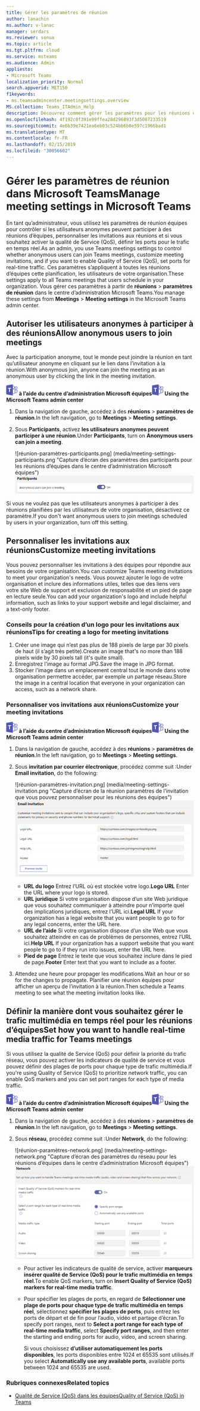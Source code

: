 ```yaml
---
title: Gérer les paramètres de réunion
author: lanachin
ms.author: v-lanac
manager: serdars
ms.reviewer: sonua
ms.topic: article
ms.tgt.pltfrm: cloud
ms.service: msteams
ms.audience: Admin
appliesto:
- Microsoft Teams
localization_priority: Normal
search.appverid: MET150
f1keywords:
- ms.teamsadmincenter.meetingsettings.overview
MS.collection: Teams_ITAdmin_Help
description: Découvrez comment gérer les paramètres pour les réunions d’équipes qui planifient des utilisateurs dans votre organisation.
ms.openlocfilehash: 4f192c0f391e99ffea28d296893f3d5087233519
ms.sourcegitcommit: 4e6b39e7421ea6eb03c524bb6b8e597c1966bad1
ms.translationtype: MT
ms.contentlocale: fr-FR
ms.lasthandoff: 02/15/2019
ms.locfileid: "30056602"
---
```

# <a name="manage-meeting-settings-in-microsoft-teams"></a><span data-ttu-id="6e6a3-103">Gérer les paramètres de réunion dans Microsoft Teams</span><span class="sxs-lookup"><span data-stu-id="6e6a3-103">Manage meeting settings in Microsoft Teams</span></span>

<span data-ttu-id="6e6a3-104">En tant qu’administrateur, vous utilisez les paramètres de réunion équipes pour contrôler si les utilisateurs anonymes peuvent participer à des réunions d’équipes, personnaliser les invitations aux réunions et si vous souhaitez activer la qualité de Service (QoS), définir les ports pour le trafic en temps réel.</span><span class="sxs-lookup"><span data-stu-id="6e6a3-104">As an admin, you use Teams meetings settings to control whether anonymous users can join Teams meetings, customize meeting invitations, and if you want to enable Quality of Service (QoS), set ports for real-time traffic.</span></span> <span data-ttu-id="6e6a3-105">Ces paramètres s’appliquent à toutes les réunions d’équipes cette planification, les utilisateurs de votre organisation.</span><span class="sxs-lookup"><span data-stu-id="6e6a3-105">These settings apply to all Teams meetings that users schedule in your organization.</span></span> <span data-ttu-id="6e6a3-106">Vous gérer ces paramètres à partir de **réunions** > **paramètres de réunion** dans le centre d’administration Microsoft Teams.</span><span class="sxs-lookup"><span data-stu-id="6e6a3-106">You manage these settings from **Meetings** > **Meeting settings** in the Microsoft Teams admin center.</span></span> 

## <a name="allow-anonymous-users-to-join-meetings"></a><span data-ttu-id="6e6a3-107">Autoriser les utilisateurs anonymes à participer à des réunions</span><span class="sxs-lookup"><span data-stu-id="6e6a3-107">Allow anonymous users to join meetings</span></span>

<span data-ttu-id="6e6a3-108">Avec la participation anonyme, tout le monde peut joindre la réunion en tant qu’utilisateur anonyme en cliquant sur le lien dans l’invitation à la réunion.</span><span class="sxs-lookup"><span data-stu-id="6e6a3-108">With anonymous join, anyone can join the meeting as an anonymous user by clicking the link in the meeting invitation.</span></span> 

<span data-ttu-id="6e6a3-109">![les équipes-logo-30x30.png](media/teams-logo-30x30.png) **à l’aide du centre d’administration Microsoft équipes**</span><span class="sxs-lookup"><span data-stu-id="6e6a3-109">![teams-logo-30x30.png](media/teams-logo-30x30.png) **Using the Microsoft Teams admin center**</span></span>
1. <span data-ttu-id="6e6a3-110">Dans la navigation de gauche, accédez à des **réunions** > **paramètres de réunion**.</span><span class="sxs-lookup"><span data-stu-id="6e6a3-110">In the left navigation, go to **Meetings** > **Meeting settings**.</span></span> 
2. <span data-ttu-id="6e6a3-111">Sous **Participants**, activez **les utilisateurs anonymes peuvent participer à une réunion**.</span><span class="sxs-lookup"><span data-stu-id="6e6a3-111">Under **Participants**, turn on **Anonymous users can join a meeting**.</span></span> 

    <span data-ttu-id="6e6a3-112">![réunion-paramètres-participants.png] (media/meeting-settings-participants.png "Capture d’écran des paramètres des participants pour les réunions d’équipes dans le centre d’administration Microsoft équipes")</span><span class="sxs-lookup"><span data-stu-id="6e6a3-112">![meeting-settings-participants.png](media/meeting-settings-participants.png "Screen shot of participants settings for Teams meetings in the Microsoft Teams admin center")</span></span>

<span data-ttu-id="6e6a3-113">Si vous ne voulez pas que les utilisateurs anonymes à participer à des réunions planifiées par les utilisateurs de votre organisation, désactivez ce paramètre.</span><span class="sxs-lookup"><span data-stu-id="6e6a3-113">If you don't want anonymous users to join meetings scheduled by users in your organization, turn off this setting.</span></span> 

## <a name="customize-meeting-invitations"></a><span data-ttu-id="6e6a3-114">Personnaliser les invitations aux réunions</span><span class="sxs-lookup"><span data-stu-id="6e6a3-114">Customize meeting invitations</span></span>

<span data-ttu-id="6e6a3-115">Vous pouvez personnaliser les invitations à des équipes pour répondre aux besoins de votre organisation.</span><span class="sxs-lookup"><span data-stu-id="6e6a3-115">You can customize Teams meeting invitations to meet your organization's needs.</span></span> <span data-ttu-id="6e6a3-116">Vous pouvez ajouter le logo de votre organisation et inclure des informations utiles, telles que des liens vers votre site Web de support et exclusion de responsabilité et un pied de page en lecture seule.</span><span class="sxs-lookup"><span data-stu-id="6e6a3-116">You can add your organization's logo and include helpful information, such as links to your support website and legal disclaimer, and a text-only footer.</span></span> 

### <a name="tips-for-creating-a-logo-for-meeting-invitations"></a><span data-ttu-id="6e6a3-117">Conseils pour la création d’un logo pour les invitations aux réunions</span><span class="sxs-lookup"><span data-stu-id="6e6a3-117">Tips for creating a logo for meeting invitations</span></span>  

1. <span data-ttu-id="6e6a3-118">Créer une image qui n’est pas plus de 188 pixels de large par 30 pixels de haut (il s’agit très petite).</span><span class="sxs-lookup"><span data-stu-id="6e6a3-118">Create an image that's no more than 188 pixels wide by 30 pixels tall (it's quite small).</span></span> 
2. <span data-ttu-id="6e6a3-119">Enregistrez l’image au format JPG.</span><span class="sxs-lookup"><span data-stu-id="6e6a3-119">Save the image in JPG format.</span></span> 
3. <span data-ttu-id="6e6a3-120">Stocker l’image dans un emplacement central tout le monde dans votre organisation permettre accéder, par exemple un partage réseau.</span><span class="sxs-lookup"><span data-stu-id="6e6a3-120">Store the image in a central location that everyone in your organization can access, such as a network share.</span></span> 

### <a name="customize-your-meeting-invitations"></a><span data-ttu-id="6e6a3-121">Personnaliser vos invitations aux réunions</span><span class="sxs-lookup"><span data-stu-id="6e6a3-121">Customize your meeting invitations</span></span>

<span data-ttu-id="6e6a3-122">![les équipes-logo-30x30.png](media/teams-logo-30x30.png) **à l’aide du centre d’administration Microsoft équipes**</span><span class="sxs-lookup"><span data-stu-id="6e6a3-122">![teams-logo-30x30.png](media/teams-logo-30x30.png) **Using the Microsoft Teams admin center**</span></span>

1. <span data-ttu-id="6e6a3-123">Dans la navigation de gauche, accédez à des **réunions** > **paramètres de réunion**.</span><span class="sxs-lookup"><span data-stu-id="6e6a3-123">In the left navigation, go to **Meetings** > **Meeting settings**.</span></span>
2. <span data-ttu-id="6e6a3-124">Sous **invitation par courrier électronique**, procédez comme suit :</span><span class="sxs-lookup"><span data-stu-id="6e6a3-124">Under **Email invitation**, do the following:</span></span> 

    <span data-ttu-id="6e6a3-125">![réunion-paramètres-invitation.png] (media/meeting-settings-invitation.png "Capture d’écran de la réunion paramètres de l’invitation que vous pouvez personnaliser pour les réunions des équipes")</span><span class="sxs-lookup"><span data-stu-id="6e6a3-125">![meeting-settings-invitation.png](media/meeting-settings-invitation.png "Screen shot of the meeting invitation settings that you can customize for Teams meetings")</span></span> 

    - <span data-ttu-id="6e6a3-126">**URL du logo** Entrez l’URL où est stockée votre logo.</span><span class="sxs-lookup"><span data-stu-id="6e6a3-126">**Logo URL** Enter the URL where your logo is stored.</span></span> 
    - <span data-ttu-id="6e6a3-127">**URL juridique** Si votre organisation dispose d’un site Web juridique que vous souhaitez communiquer à atteindre pour n’importe quel des implications juridiques, entrez l’URL ici.</span><span class="sxs-lookup"><span data-stu-id="6e6a3-127">**Legal URL** If your organization has a legal website that you want people to go to for any legal concerns, enter the URL here.</span></span> 
    - <span data-ttu-id="6e6a3-128">**URL de l’aide** Si votre organisation dispose d’un site Web que vous souhaitez atteindre en cas de problèmes de personnes, entrez l’URL ici.</span><span class="sxs-lookup"><span data-stu-id="6e6a3-128">**Help URL** If your organization has a support website that you want people to go to if they run into issues, enter the URL here.</span></span>
    - <span data-ttu-id="6e6a3-129">**Pied de page** Entrez le texte que vous souhaitez inclure dans le pied de page.</span><span class="sxs-lookup"><span data-stu-id="6e6a3-129">**Footer** Enter text that you want to include as a footer.</span></span> 
3. <span data-ttu-id="6e6a3-130">Attendez une heure pour propager les modifications.</span><span class="sxs-lookup"><span data-stu-id="6e6a3-130">Wait an hour or so for the changes to propagate.</span></span> <span data-ttu-id="6e6a3-131">Planifier une réunion équipes pour afficher un aperçu de l’invitation à la réunion.</span><span class="sxs-lookup"><span data-stu-id="6e6a3-131">Then schedule a Teams meeting to see what the meeting invitation looks like.</span></span>  

## <a name="set-how-you-want-to-handle-real-time-media-traffic-for-teams-meetings"></a><span data-ttu-id="6e6a3-132">Définir la manière dont vous souhaitez gérer le trafic multimédia en temps réel pour les réunions d’équipes</span><span class="sxs-lookup"><span data-stu-id="6e6a3-132">Set how you want to handle real-time media traffic for Teams meetings</span></span>
<span data-ttu-id="6e6a3-133">Si vous utilisez la qualité de Service (QoS) pour définir la priorité du trafic réseau, vous pouvez activer les indicateurs de qualité de service et vous pouvez définir des plages de ports pour chaque type de trafic multimédia.</span><span class="sxs-lookup"><span data-stu-id="6e6a3-133">If you're using Quality of Service (QoS) to prioritize network traffic, you can enable QoS markers and you can set port ranges for each type of media traffic.</span></span> 

 <span data-ttu-id="6e6a3-134">![les équipes-logo-30x30.png](media/teams-logo-30x30.png) **à l’aide du centre d’administration Microsoft équipes**</span><span class="sxs-lookup"><span data-stu-id="6e6a3-134">![teams-logo-30x30.png](media/teams-logo-30x30.png) **Using the Microsoft Teams admin center**</span></span>

1. <span data-ttu-id="6e6a3-135">Dans la navigation de gauche, accédez à des **réunions** > **paramètres de réunion**.</span><span class="sxs-lookup"><span data-stu-id="6e6a3-135">In the left navigation, go to **Meetings** > **Meeting settings**.</span></span> 
2. <span data-ttu-id="6e6a3-136">Sous **réseau**, procédez comme suit :</span><span class="sxs-lookup"><span data-stu-id="6e6a3-136">Under **Network**, do the following:</span></span>

    <span data-ttu-id="6e6a3-137">![réunion-paramètres-network.png] (media/meeting-settings-network.png "Capture d’écran des paramètres du réseau pour les réunions d’équipes dans le centre d’administration Microsoft équipes")</span><span class="sxs-lookup"><span data-stu-id="6e6a3-137">![meeting-settings-network.png](media/meeting-settings-network.png "Screen shot of the network settings for Teams meetings in the Microsoft Teams admin center")</span></span>

    - <span data-ttu-id="6e6a3-138">Pour activer les indicateurs de qualité de service, activer **marqueurs insérer qualité de Service (QoS) pour le trafic multimédia en temps réel**.</span><span class="sxs-lookup"><span data-stu-id="6e6a3-138">To enable QoS markers, turn on **Insert Quality of Service (QoS) markers for real-time media traffic**.</span></span>
    - <span data-ttu-id="6e6a3-139">Pour spécifier les plages de ports, en regard de **Sélectionner une plage de ports pour chaque type de trafic multimédia en temps réel**, sélectionnez **spécifier les plages de ports**, puis entrez les ports de départ et de fin pour l’audio, vidéo et partage d’écran.</span><span class="sxs-lookup"><span data-stu-id="6e6a3-139">To specify port ranges, next to **Select a port range for each type of real-time media traffic**, select  **Specify port ranges**, and then enter the starting and ending ports for audio, video, and screen sharing.</span></span> 
    
        <span data-ttu-id="6e6a3-140">Si vous choisissez **d’utiliser automatiquement les ports disponibles**, les ports disponibles entre 1024 et 65535 sont utilisés.</span><span class="sxs-lookup"><span data-stu-id="6e6a3-140">If you select **Automatically use any available ports**, available ports between 1024 and 65535 are used.</span></span> 

 ### <a name="related-topics"></a><span data-ttu-id="6e6a3-141">Rubriques connexes</span><span class="sxs-lookup"><span data-stu-id="6e6a3-141">Related topics</span></span>
- [<span data-ttu-id="6e6a3-142">Qualité de Service (QoS) dans les équipes</span><span class="sxs-lookup"><span data-stu-id="6e6a3-142">Quality of Service (QoS) in Teams</span></span>](qos-in-teams.md)

